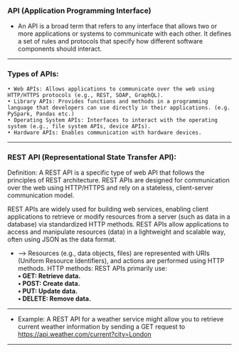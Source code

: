 ### API (Application Programming Interface)
- An API is a broad term that refers to any interface that allows two or more applications or systems to communicate with each other. It defines a set of rules and protocols that specify how different software components should interact.
-----------------------------------------------------------------------------------
### Types of APIs:
	• Web APIs: Allows applications to communicate over the web using HTTP/HTTPS protocols (e.g., REST, SOAP, GraphQL).
	• Library APIs: Provides functions and methods in a programming language that developers can use directly in their applications. (e.g. PySpark, Pandas etc.)
	• Operating System APIs: Interfaces to interact with the operating system (e.g., file system APIs, device APIs).
	• Hardware APIs: Enables communication with hardware devices.
------------------------------------------------------------------------------------------------
### REST API (Representational State Transfer API):
Definition: A REST API is a specific type of web API that follows the principles of REST architecture. REST APIs are designed for communication over the web using HTTP/HTTPS and rely on a stateless, client-server communication model.

REST APIs are widely used for building web services, enabling client applications to retrieve or modify resources from a server (such as data in a database) via standardized HTTP methods. REST APIs allow applications to access and manipulate resources (data) in a lightweight and scalable way, often using JSON as the data format.

- --> Resources (e.g., data objects, files) are represented with URIs (Uniform Resource Identifiers), and actions are performed using HTTP methods.
HTTP methods: REST APIs primarily use:<br>
      **• GET: Retrieve data.<br>
	• POST: Create data.<br>
	• PUT: Update data.<br>
	• DELETE: Remove data.<br>**
------------------------------------------------------------------------------------------------
- Example:
	A REST API for a weather service might allow you to retrieve current weather information by sending a GET request to https://api.weather.com/current?city=London

-----------------------------------------------------------------------------------
